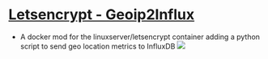 # [Letsencrypt - Geoip2Influx](https://github.com/gilbN/lsio-docker-mods/tree/master/letsencrypt/geoip2-nginx-stats)
- A docker mod for the linuxserver/letsencrypt container adding a python script to send geo location metrics to InfluxDB
![](https://i.imgur.com/Ppc5cyE.jpg)
